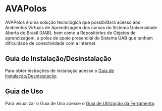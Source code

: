 # AVAPolos
AVAPolos é uma solução tecnológica que possibilitará acesso aos Ambientes Virtuais de Aprendizagem dos cursos do Sistema Universidade Aberta do Brasil (UAB), bem como a Repositórios de Objetos de aprendizagem, a polos de apoio presencial do Sistema UAB que tenham difículdade de conectividade com a Internet.

 ## Guia de Instalação/Desinstalação

Para obter instruções de instalação acesse o [Guia de Instalação/Desinstalação](https://github.com/AVAPolos/c3furg/wiki/Procedimentos-de-Instala%C3%A7%C3%A3o-e-Desinstala%C3%A7%C3%A3o). 

## Guia de Uso 

Para visualizar o Guia de Uso acesse o [Guia de Utilização da Ferramenta](https://github.com/AVAPolos/c3furg/wiki/Utiliza%C3%A7%C3%A3o-da-Ferramenta). 
